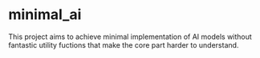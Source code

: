 # minimal_ai
This project aims to achieve minimal implementation of AI models without fantastic utility fuctions that make the core part harder to understand.
